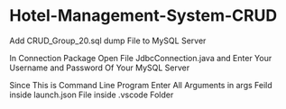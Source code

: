 # Hotel-Management-System-CRUD

Add CRUD_Group_20.sql dump File to MySQL Server

In Connection Package Open File JdbcConnection.java and Enter Your Username and Password Of Your MySQL Server

Since This is Command Line Program Enter All Arguments in args Feild inside launch.json File inside .vscode Folder
